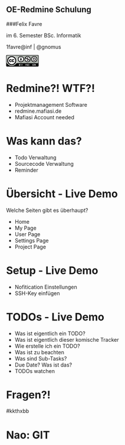 ## OE-Redmine Schulung



###Felix Favre

im 6. Semester BSc. Informatik

1favre@inf | @gnomus

![ccbysa](img/cc-by-nc-sa.png)



# Redmine?! WTF?!
* Projektmanagement Software
* redmine.mafiasi.de
* Mafiasi Account needed



# Was kann das?
* Todo Verwaltung
* Sourcecode Verwaltung
* Reminder



# Übersicht - Live Demo
Welche Seiten gibt es überhaupt?

* Home
* My Page
* User Page
* Settings Page
* Project Page



# Setup - Live Demo
* Nofitication Einstellungen
* SSH-Key einfügen



# TODOs - Live Demo
* Was ist eigentlich ein TODO?
* Was ist eigentlich dieser komische Tracker
* Wie erstelle ich ein TODO?
 * Was ist zu beachten
 * Was sind Sub-Tasks?
* Due Date? Was ist das?
* TODOs watchen



# Fragen?!



#kkthxbb



# Nao: GIT